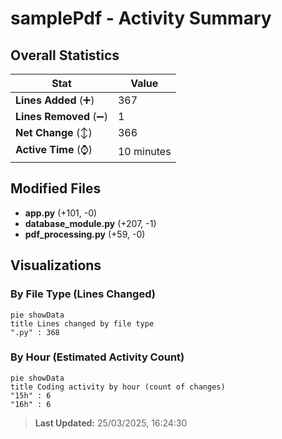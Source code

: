 # samplePdf - Activity Summary 

## Overall Statistics

| Stat                   | Value                                                             |
| ---------------------- | ----------------------------------------------------------------- |
| **Lines Added** (➕)   | 367                                          |
| **Lines Removed** (➖) | 1                                        |
| **Net Change** (↕)    | 366                |
| **Active Time** (⌚)   | 10 minutes |


## Modified Files
- **app.py** (+101, -0)
- **database_module.py** (+207, -1)
- **pdf_processing.py** (+59, -0)

## Visualizations

### By File Type (Lines Changed)

```mermaid
pie showData
title Lines changed by file type
".py" : 368
```

### By Hour (Estimated Activity Count)

```mermaid
pie showData
title Coding activity by hour (count of changes)
"15h" : 6
"16h" : 6
```


> **Last Updated:** 25/03/2025, 16:24:30